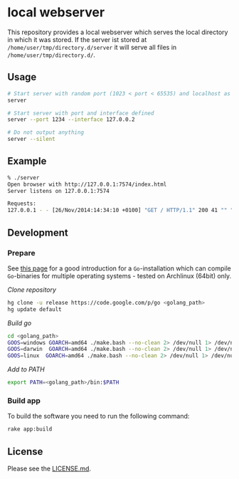 # local webserver

This repository provides a local webserver which serves the local directory in
which it was stored. If the server ist stored at
`/home/user/tmp/directory.d/server` it will serve all files in
`/home/user/tmp/directory.d/`.

## Usage

```bash
# Start server with random port (1023 < port < 65535) and localhost as interface and be verbose
server

# Start server with port and interface defined
server --port 1234 --interface 127.0.0.2

# Do not output anything
server --silent
```

## Example

```bash
% ./server
Open browser with http://127.0.0.1:7574/index.html
Server listens on 127.0.0.1:7574

Requests:
127.0.0.1 - - [26/Nov/2014:14:34:10 +0100] "GET / HTTP/1.1" 200 41 "" "Mozilla/5.0 (X11; Linux x86_64; rv:33.0) Gecko/20100101 Firefox/33.0"
```

## Development

### Prepare

See [this page](http://docs.drone.io/golang.html) for a good introduction for a
`Go`-installation which can compile `Go`-binaries for multiple operating
systems - tested on Archlinux (64bit) only.

*Clone repository*

```bash
hg clone -u release https://code.google.com/p/go <golang_path>
hg update default
```

*Build go*

```bash
cd <golang_path>
GOOS=windows GOARCH=amd64 ./make.bash --no-clean 2> /dev/null 1> /dev/null
GOOS=darwin  GOARCH=amd64 ./make.bash --no-clean 2> /dev/null 1> /dev/null
GOOS=linux  GOARCH=amd64 ./make.bash --no-clean 2> /dev/null 1> /dev/null
```

*Add to PATH*

```bash
export PATH=<golang_path>/bin:$PATH
```

### Build app

To build the software you need to run the following command:

```bash
rake app:build
```

## License

Please see the [LICENSE.md](LICENSE.md).
